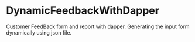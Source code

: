 # DynamicFeedbackWithDapper
Customer FeedBack form and report with dapper. Generating the input form dynamically using json file.
